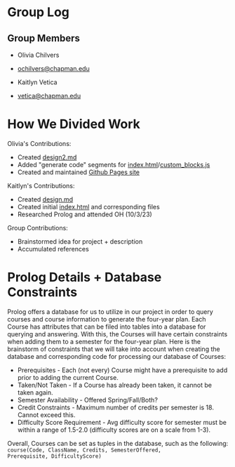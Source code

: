 # Group Log 

## Group Members

* Olivia Chilvers
* ochilvers@chapman.edu

* Kaitlyn Vetica 
* vetica@chapman.edu

# How We Divided Work 

Olivia's Contributions: 
* Created [design2.md](https://github.com/odchilvers/chilvers-vetica-group-project-CPSC354/blob/main/design2.md)
* Added "generate code" segments for [index.html](https://github.com/odchilvers/chilvers-vetica-group-project-CPSC354/blob/main/design-blocks/index.html)/[custom_blocks.js](https://github.com/odchilvers/chilvers-vetica-group-project-CPSC354/blob/main/design-blocks/custom_blocks.js) 
* Created and maintained [Github Pages site](https://odchilvers.github.io/chilvers-vetica-group-project-CPSC354/)

Kaitlyn's Contributions: 
* Created [design.md](https://github.com/odchilvers/chilvers-vetica-group-project-CPSC354/blob/main/design.md)
* Created initial [index.html](https://github.com/odchilvers/chilvers-vetica-group-project-CPSC354/blob/main/design.md) and corresponding files
* Researched Prolog and attended OH (10/3/23)

Group Contributions: 
* Brainstormed idea for project + description 
* Accumulated references 

# Prolog Details + Database Constraints 
Prolog offers a database for us to utilize in our project in order to query courses and course information to generate the four-year plan. Each Course has attributes that can be filed into tables into a database for querying and answering. With this, the Courses will have certain constraints when adding them to a semester for the four-year plan. 
Here is the brainstorm of constraints that we will take into account when creating the database and corresponding code for processing our database of Courses: 
* Prerequisites - Each (not every) Course might have a prerequisite to add prior to adding the current Course. 
* Taken/Not Taken - If a Course has already been taken, it cannot be taken again. 
* Semester Availability - Offered Spring/Fall/Both?
* Credit Constraints - Maximum number of credits per semester is 18. Cannot exceed this. 
* Difficulty Score Requirement - Avg difficulty score for semester must be within a range of 1.5-2.0 (difficulty scores are on a scale from 1-3).

Overall, Courses can be set as tuples in the database, such as the following: 
<code> course(Code, ClassName, Credits, SemesterOffered, Prerequisite, DifficultyScore) <code>

